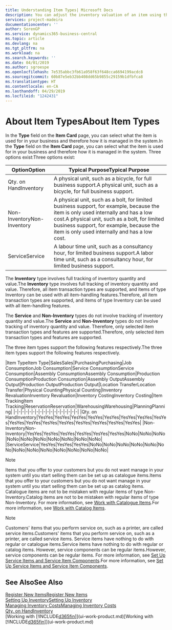 ```yaml
---
title: Understanding Item Types| Microsoft Docs
description: You can adjust the inventory valuation of an item using the FIFO or Average costing methods, for example, when item costs change for reasons other than transactions.
services: project-madeira
documentationcenter: ''
author: SorenGP
ms.service: dynamics365-business-central
ms.topic: article
ms.devlang: na
ms.tgt_pltfrm: na
ms.workload: na
ms.search.keywords: ''
ms.date: 04/01/2019
ms.author: sgroespe
ms.openlocfilehash: 7e535abbc3fb61a958f63f648cca6694199acdc8
ms.sourcegitcommit: 60b87e5eb32bb408dd65b9855c29159b1dfbfca8
ms.translationtype: HT
ms.contentlocale: en-CA
ms.lasthandoff: 04/29/2019
ms.locfileid: "1242431"
---
```

# <a name="about-item-types"></a><span data-ttu-id="4ce17-103">About Item Types</span><span class="sxs-lookup"><span data-stu-id="4ce17-103">About Item Types</span></span>
<span data-ttu-id="4ce17-104">In the **Type** field on the **Item Card** page, you can select what the item is used for in your business and therefore how it is managed in the system.</span><span class="sxs-lookup"><span data-stu-id="4ce17-104">In the **Type** field on the **Item Card** page, you can select what the item is used for in your business and therefore how it is managed in the system.</span></span> <span data-ttu-id="4ce17-105">Three options exist:</span><span class="sxs-lookup"><span data-stu-id="4ce17-105">Three options exist:</span></span>

|<span data-ttu-id="4ce17-106">Option</span><span class="sxs-lookup"><span data-stu-id="4ce17-106">Option</span></span>|<span data-ttu-id="4ce17-107">Typical Purpose</span><span class="sxs-lookup"><span data-stu-id="4ce17-107">Typical Purpose</span></span>|
|------|-----------|
|<span data-ttu-id="4ce17-108">Qty. on Hand</span><span class="sxs-lookup"><span data-stu-id="4ce17-108">Inventory</span></span>|<span data-ttu-id="4ce17-109">A physical unit, such as a bicycle, for full business support.</span><span class="sxs-lookup"><span data-stu-id="4ce17-109">A physical unit, such as a bicycle, for full business support.</span></span>|
|<span data-ttu-id="4ce17-110">Non-Inventory</span><span class="sxs-lookup"><span data-stu-id="4ce17-110">Non-Inventory</span></span>|<span data-ttu-id="4ce17-111">A physical unit, such as a bolt, for limited business support, for example, because the item is only used internally and has a low cost.</span><span class="sxs-lookup"><span data-stu-id="4ce17-111">A physical unit, such as a bolt, for limited business support, for example, because the item is only used internally and has a low cost.</span></span>|
|<span data-ttu-id="4ce17-112">Service</span><span class="sxs-lookup"><span data-stu-id="4ce17-112">Service</span></span>|<span data-ttu-id="4ce17-113">A labour time unit, such as a consultancy hour, for limited business support.</span><span class="sxs-lookup"><span data-stu-id="4ce17-113">A labor time unit, such as a consultancy hour, for limited business support.</span></span>|

<span data-ttu-id="4ce17-114">The **Inventory** type involves full tracking of inventory quantity and value.</span><span class="sxs-lookup"><span data-stu-id="4ce17-114">The **Inventory** type involves full tracking of inventory quantity and value.</span></span> <span data-ttu-id="4ce17-115">Therefore, all item transaction types are supported, and items of type Inventory can be used with all item-handling features.</span><span class="sxs-lookup"><span data-stu-id="4ce17-115">Therefore, all item transaction types are supported, and items of type Inventory can be used with all item-handling features.</span></span>

<span data-ttu-id="4ce17-116">The **Service** and **Non-Inventory** types do not involve tracking of inventory quantity and value.</span><span class="sxs-lookup"><span data-stu-id="4ce17-116">The **Service** and **Non-Inventory** types do not involve tracking of inventory quantity and value.</span></span> <span data-ttu-id="4ce17-117">Therefore, only selected item transaction types and features are supported.</span><span class="sxs-lookup"><span data-stu-id="4ce17-117">Therefore, only selected item transaction types and features are supported.</span></span>

<span data-ttu-id="4ce17-118">The three item types support the following features respectively.</span><span class="sxs-lookup"><span data-stu-id="4ce17-118">The three item types support the following features respectively.</span></span>

|<span data-ttu-id="4ce17-119">Item Type</span><span class="sxs-lookup"><span data-stu-id="4ce17-119">Item Type</span></span>|<span data-ttu-id="4ce17-120">Sales</span><span class="sxs-lookup"><span data-stu-id="4ce17-120">Sales</span></span>|<span data-ttu-id="4ce17-121">Purchasing</span><span class="sxs-lookup"><span data-stu-id="4ce17-121">Purchasing</span></span>|<span data-ttu-id="4ce17-122">Job Consumption</span><span class="sxs-lookup"><span data-stu-id="4ce17-122">Job Consumption</span></span>|<span data-ttu-id="4ce17-123">Service Consumption</span><span class="sxs-lookup"><span data-stu-id="4ce17-123">Service Consumption</span></span>|<span data-ttu-id="4ce17-124">Assembly Consumption</span><span class="sxs-lookup"><span data-stu-id="4ce17-124">Assembly Consumption</span></span>|<span data-ttu-id="4ce17-125">Production Consumption</span><span class="sxs-lookup"><span data-stu-id="4ce17-125">Production Consumption</span></span>|<span data-ttu-id="4ce17-126">Assembly Output</span><span class="sxs-lookup"><span data-stu-id="4ce17-126">Assembly Output</span></span>|<span data-ttu-id="4ce17-127">Production Output</span><span class="sxs-lookup"><span data-stu-id="4ce17-127">Production Output</span></span>|<span data-ttu-id="4ce17-128">Location Transfer</span><span class="sxs-lookup"><span data-stu-id="4ce17-128">Location Transfer</span></span>|<span data-ttu-id="4ce17-129">Physical Counting</span><span class="sxs-lookup"><span data-stu-id="4ce17-129">Physical Counting</span></span>|<span data-ttu-id="4ce17-130">Inventory Revaluation</span><span class="sxs-lookup"><span data-stu-id="4ce17-130">Inventory Revaluation</span></span>|<span data-ttu-id="4ce17-131">Inventory Costing</span><span class="sxs-lookup"><span data-stu-id="4ce17-131">Inventory Costing</span></span>|<span data-ttu-id="4ce17-132">Item Tracking</span><span class="sxs-lookup"><span data-stu-id="4ce17-132">Item Tracking</span></span>|<span data-ttu-id="4ce17-133">Reservation</span><span class="sxs-lookup"><span data-stu-id="4ce17-133">Reservation</span></span>|<span data-ttu-id="4ce17-134">Warehousing</span><span class="sxs-lookup"><span data-stu-id="4ce17-134">Warehousing</span></span>|<span data-ttu-id="4ce17-135">Planning</span><span class="sxs-lookup"><span data-stu-id="4ce17-135">Planning</span></span>|
|-|-|-|-|-|-|-|-|-|-|-|-|-|-|-|-|-|-|
|<span data-ttu-id="4ce17-136">Qty. on Hand</span><span class="sxs-lookup"><span data-stu-id="4ce17-136">Inventory</span></span>|<span data-ttu-id="4ce17-137">Yes</span><span class="sxs-lookup"><span data-stu-id="4ce17-137">Yes</span></span>|<span data-ttu-id="4ce17-138">Yes</span><span class="sxs-lookup"><span data-stu-id="4ce17-138">Yes</span></span>|<span data-ttu-id="4ce17-139">Yes</span><span class="sxs-lookup"><span data-stu-id="4ce17-139">Yes</span></span>|<span data-ttu-id="4ce17-140">Yes</span><span class="sxs-lookup"><span data-stu-id="4ce17-140">Yes</span></span>|<span data-ttu-id="4ce17-141">Yes</span><span class="sxs-lookup"><span data-stu-id="4ce17-141">Yes</span></span>|<span data-ttu-id="4ce17-142">Yes</span><span class="sxs-lookup"><span data-stu-id="4ce17-142">Yes</span></span>|<span data-ttu-id="4ce17-143">Yes</span><span class="sxs-lookup"><span data-stu-id="4ce17-143">Yes</span></span>|<span data-ttu-id="4ce17-144">Yes</span><span class="sxs-lookup"><span data-stu-id="4ce17-144">Yes</span></span>|<span data-ttu-id="4ce17-145">Yes</span><span class="sxs-lookup"><span data-stu-id="4ce17-145">Yes</span></span>|<span data-ttu-id="4ce17-146">Yes</span><span class="sxs-lookup"><span data-stu-id="4ce17-146">Yes</span></span>|<span data-ttu-id="4ce17-147">Yes</span><span class="sxs-lookup"><span data-stu-id="4ce17-147">Yes</span></span>|<span data-ttu-id="4ce17-148">Yes</span><span class="sxs-lookup"><span data-stu-id="4ce17-148">Yes</span></span>|<span data-ttu-id="4ce17-149">Yes</span><span class="sxs-lookup"><span data-stu-id="4ce17-149">Yes</span></span>|<span data-ttu-id="4ce17-150">Yes</span><span class="sxs-lookup"><span data-stu-id="4ce17-150">Yes</span></span>|<span data-ttu-id="4ce17-151">Yes</span><span class="sxs-lookup"><span data-stu-id="4ce17-151">Yes</span></span>|<span data-ttu-id="4ce17-152">Yes</span><span class="sxs-lookup"><span data-stu-id="4ce17-152">Yes</span></span>|
|<span data-ttu-id="4ce17-153">Non-Inventory</span><span class="sxs-lookup"><span data-stu-id="4ce17-153">Non-Inventory</span></span>|<span data-ttu-id="4ce17-154">Yes</span><span class="sxs-lookup"><span data-stu-id="4ce17-154">Yes</span></span>|<span data-ttu-id="4ce17-155">Yes</span><span class="sxs-lookup"><span data-stu-id="4ce17-155">Yes</span></span>|<span data-ttu-id="4ce17-156">Yes</span><span class="sxs-lookup"><span data-stu-id="4ce17-156">Yes</span></span>|<span data-ttu-id="4ce17-157">Yes</span><span class="sxs-lookup"><span data-stu-id="4ce17-157">Yes</span></span>|<span data-ttu-id="4ce17-158">Yes</span><span class="sxs-lookup"><span data-stu-id="4ce17-158">Yes</span></span>|<span data-ttu-id="4ce17-159">Yes</span><span class="sxs-lookup"><span data-stu-id="4ce17-159">Yes</span></span>|<span data-ttu-id="4ce17-160">No</span><span class="sxs-lookup"><span data-stu-id="4ce17-160">No</span></span>|<span data-ttu-id="4ce17-161">No</span><span class="sxs-lookup"><span data-stu-id="4ce17-161">No</span></span>|<span data-ttu-id="4ce17-162">No</span><span class="sxs-lookup"><span data-stu-id="4ce17-162">No</span></span>|<span data-ttu-id="4ce17-163">No</span><span class="sxs-lookup"><span data-stu-id="4ce17-163">No</span></span>|<span data-ttu-id="4ce17-164">No</span><span class="sxs-lookup"><span data-stu-id="4ce17-164">No</span></span>|<span data-ttu-id="4ce17-165">No</span><span class="sxs-lookup"><span data-stu-id="4ce17-165">No</span></span>|<span data-ttu-id="4ce17-166">No</span><span class="sxs-lookup"><span data-stu-id="4ce17-166">No</span></span>|<span data-ttu-id="4ce17-167">No</span><span class="sxs-lookup"><span data-stu-id="4ce17-167">No</span></span>|<span data-ttu-id="4ce17-168">No</span><span class="sxs-lookup"><span data-stu-id="4ce17-168">No</span></span>|<span data-ttu-id="4ce17-169">No</span><span class="sxs-lookup"><span data-stu-id="4ce17-169">No</span></span>|
|<span data-ttu-id="4ce17-170">Service</span><span class="sxs-lookup"><span data-stu-id="4ce17-170">Service</span></span>|<span data-ttu-id="4ce17-171">Yes</span><span class="sxs-lookup"><span data-stu-id="4ce17-171">Yes</span></span>|<span data-ttu-id="4ce17-172">Yes</span><span class="sxs-lookup"><span data-stu-id="4ce17-172">Yes</span></span>|<span data-ttu-id="4ce17-173">Yes</span><span class="sxs-lookup"><span data-stu-id="4ce17-173">Yes</span></span>|<span data-ttu-id="4ce17-174">No</span><span class="sxs-lookup"><span data-stu-id="4ce17-174">No</span></span>|<span data-ttu-id="4ce17-175">No</span><span class="sxs-lookup"><span data-stu-id="4ce17-175">No</span></span>|<span data-ttu-id="4ce17-176">No</span><span class="sxs-lookup"><span data-stu-id="4ce17-176">No</span></span>|<span data-ttu-id="4ce17-177">No</span><span class="sxs-lookup"><span data-stu-id="4ce17-177">No</span></span>|<span data-ttu-id="4ce17-178">No</span><span class="sxs-lookup"><span data-stu-id="4ce17-178">No</span></span>|<span data-ttu-id="4ce17-179">No</span><span class="sxs-lookup"><span data-stu-id="4ce17-179">No</span></span>|<span data-ttu-id="4ce17-180">No</span><span class="sxs-lookup"><span data-stu-id="4ce17-180">No</span></span>|<span data-ttu-id="4ce17-181">No</span><span class="sxs-lookup"><span data-stu-id="4ce17-181">No</span></span>|<span data-ttu-id="4ce17-182">No</span><span class="sxs-lookup"><span data-stu-id="4ce17-182">No</span></span>|<span data-ttu-id="4ce17-183">No</span><span class="sxs-lookup"><span data-stu-id="4ce17-183">No</span></span>|<span data-ttu-id="4ce17-184">No</span><span class="sxs-lookup"><span data-stu-id="4ce17-184">No</span></span>|<span data-ttu-id="4ce17-185">No</span><span class="sxs-lookup"><span data-stu-id="4ce17-185">No</span></span>|<span data-ttu-id="4ce17-186">No</span><span class="sxs-lookup"><span data-stu-id="4ce17-186">No</span></span>|

> [!NOTE]
> <span data-ttu-id="4ce17-187">Items that you offer to your customers but you do not want manage in your system until you start selling them can be set up as catalogue items.</span><span class="sxs-lookup"><span data-stu-id="4ce17-187">Items that you offer to your customers but you do not want manage in your system until you start selling them can be set up as catalog items.</span></span> <span data-ttu-id="4ce17-188">Catalogue items are not to be mistaken with regular items of type Non-Inventory.</span><span class="sxs-lookup"><span data-stu-id="4ce17-188">Catalog items are not to be mistaken with regular items of type Non-Inventory.</span></span> <span data-ttu-id="4ce17-189">For more information, see [Work with Catalogue Items](inventory-how-work-nonstock-items.md).</span><span class="sxs-lookup"><span data-stu-id="4ce17-189">For more information, see [Work with Catalog Items](inventory-how-work-nonstock-items.md).</span></span>

> [!NOTE]
> <span data-ttu-id="4ce17-190">Customers' items that you perform service on, such as a printer, are called service items.</span><span class="sxs-lookup"><span data-stu-id="4ce17-190">Customers' items that you perform service on, such as a printer, are called service items.</span></span> <span data-ttu-id="4ce17-191">Service items have nothing to do with regular or catalogue items.</span><span class="sxs-lookup"><span data-stu-id="4ce17-191">Service items have nothing to do with regular or catalog items.</span></span> <span data-ttu-id="4ce17-192">However, service components can be regular items.</span><span class="sxs-lookup"><span data-stu-id="4ce17-192">However, service components can be regular items.</span></span> <span data-ttu-id="4ce17-193">For more information, see [Set Up Service Items and Service Item Components](service-how-setup-service-items.md).</span><span class="sxs-lookup"><span data-stu-id="4ce17-193">For more information, see [Set Up Service Items and Service Item Components](service-how-setup-service-items.md).</span></span>

## <a name="see-also"></a><span data-ttu-id="4ce17-194">See Also</span><span class="sxs-lookup"><span data-stu-id="4ce17-194">See Also</span></span>
[<span data-ttu-id="4ce17-195">Register New Items</span><span class="sxs-lookup"><span data-stu-id="4ce17-195">Register New Items</span></span>](inventory-how-register-new-items.md)  
[<span data-ttu-id="4ce17-196">Setting Up Inventory</span><span class="sxs-lookup"><span data-stu-id="4ce17-196">Setting Up Inventory</span></span>](inventory-setup-inventory.md)  
[<span data-ttu-id="4ce17-197">Managing Inventory Costs</span><span class="sxs-lookup"><span data-stu-id="4ce17-197">Managing Inventory Costs</span></span>](finance-manage-inventory-costs.md)  
[<span data-ttu-id="4ce17-198">Qty. on Hand</span><span class="sxs-lookup"><span data-stu-id="4ce17-198">Inventory</span></span>](inventory-manage-inventory.md)  
<span data-ttu-id="4ce17-199">[Working with [!INCLUDE[d365fin](includes/d365fin_md.md)]](ui-work-product.md)</span><span class="sxs-lookup"><span data-stu-id="4ce17-199">[Working with [!INCLUDE[d365fin](includes/d365fin_md.md)]](ui-work-product.md)</span></span>
